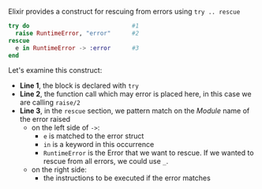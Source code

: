 Elixir provides a construct for rescuing from errors using `try .. rescue`

```elixir
try do                             #1
  raise RuntimeError, "error"      #2
rescue
  e in RuntimeError -> :error      #3
end
```

Let's examine this construct:

- **Line 1**, the block is declared with `try`
- **Line 2**, the function call which may error is placed here, in this case we are calling `raise/2`
- **Line 3**, in the `rescue` section, we pattern match on the _Module_ name of the error raised
  - on the left side of `->`:
    - `e` is matched to the error struct
    - `in` is a keyword in this occurrence
    - `RuntimeError` is the Error that we want to rescue. If we wanted to rescue from all errors, we could use `_`.
  - on the right side:
    - the instructions to be executed if the error matches